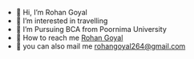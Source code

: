- 👋 Hi, I’m Rohan Goyal
- 👀 I’m interested in travelling
- 🌱 I’m Pursuing BCA from Poornima University
- 📱 How to reach me [Rohan Goyal](https://www.instagram.com/rohan_goyal_2616/)
- 📩 you can also mail me rohangoyal264@gmail.com

<!---
37rohan/37rohan is a ✨ special ✨ repository because its `README.md` (this file) appears on your GitHub profile.
You can click the Preview link to take a look at your changes.
--->

